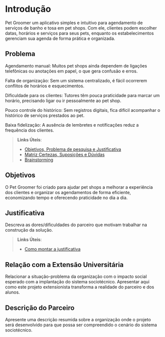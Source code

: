 # Introdução

Pet Groomer um aplicativo simples e intuitivo para agendamento de serviços de banho e tosa em pet shops. Com ele, clientes podem escolher datas, horários e serviços para seus pets, enquanto os estabelecimentos gerenciam sua agenda de forma prática e organizada.

## Problema
 Agendamento manual: Muitos pet shops ainda dependem de ligações telefônicas ou anotações em papel, o que gera confusão e erros.

 Falta de organização: Sem um sistema centralizado, é fácil ocorrerem conflitos de horários e esquecimentos.

 Dificuldade para os clientes: Tutores têm pouca praticidade para marcar um horário, precisando ligar ou ir pessoalmente ao pet shop.

 Pouco controle do histórico: Sem registros digitais, fica difícil acompanhar o histórico de serviços prestados ao pet.

 Baixa fidelização: A ausência de lembretes e notificações reduz a frequência dos clientes.

> **Links Úteis**:
> - [Objetivos, Problema de pesquisa e Justificativa](https://medium.com/@versioparole/objetivos-problema-de-pesquisa-e-justificativa-c98c8233b9c3)
> - [Matriz Certezas, Suposições e Dúvidas](https://medium.com/educa%C3%A7%C3%A3o-fora-da-caixa/matriz-certezas-suposi%C3%A7%C3%B5es-e-d%C3%BAvidas-fa2263633655)
> - [Brainstorming](https://www.euax.com.br/2018/09/brainstorming/)

## Objetivos

O Pet Groomer foi criado para ajudar pet shops a melhorar a experiência dos clientes e organizar os agendamentos de forma eficiente, economizando tempo e oferecendo praticidade no dia a dia.

## Justificativa

Descreva as dores/dificuldades do parceiro que motivam trabalhar na construção da solução.

> **Links Úteis**:
> - [Como montar a justificativa](https://guiadamonografia.com.br/como-montar-justificativa-do-tcc/)

## Relação com a Extensão Universitária

Relacionar a situação-problema da organização com o impacto social esperado com a implantação do sistema sociotécnico.
Apresentar aqui como este projeto extensionista transforma a realidade do parceiro e dos alunos.

## Descrição do Parceiro

Apresente uma descrição resumida sobre a organização onde o projeto será desenvolvido para que possa ser compreendido o cenário do sistema sociotécnico.
